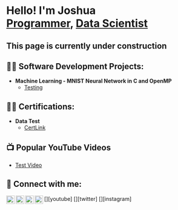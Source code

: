<h1>Hello! I'm Joshua <br/><a href="https://github.com/DataSciWithJoshua">Programmer</a>, <a href="https://www.linkedin.com/in/DataSciWithJoshua/">Data Scientist</a>
<h2>This page is currently under construction</h2>
  
<h2>👨‍💻 Software Development Projects:</h2>

- <b>Machine Learning - MNIST Neural Network in C and OpenMP</b>
  - [Testing](https://github.com/DataSciWithJoshua/MNIST_NN_C_OMP)

<h2>👨‍💻 Certifications:</h2>

- <b>Data Test</b>
  - [CertLink](https://github.com/DataSciWithJoshua/Test)

<h2>📺 Popular YouTube Videos</h2>

- [Test Video](https://www.youtube.com/watch?v=Test)

<h2> 🤳 Connect with me:</h2>

[<img align="left" alt="JoshMadakor | YouTube" width="22px" src="https://cdn.jsdelivr.net/npm/simple-icons@v3/icons/youtube.svg" />][youtube]
[<img align="left" alt="JoshMadakor | Twitter" width="22px" src="https://cdn.jsdelivr.net/npm/simple-icons@v3/icons/twitter.svg" />][twitter]
[<img align="left" alt="JoshMadakor | LinkedIn" width="22px" src="https://cdn.jsdelivr.net/npm/simple-icons@v3/icons/linkedin.svg" />][linkedin]
[<img align="left" alt="JoshMadakor | Instagram" width="22px" src="https://cdn.jsdelivr.net/npm/simple-icons@v3/icons/instagram.svg" />][instagram]

[twitterNone]: https://twitter.com/DataSciWithJoshua
[youtubeNone]: https://www.youtube.com/c/DataSciWithJoshua
[instagramNone]: https://www.instagram.com/DataSciWithJoshua/
[linkedin]: https://linkedin.com/in/joshua-m-jones-jmj/

<!--
**DataSciWithJoshua/DataSciWithJoshua** is a ✨ _special_ ✨ repository because its `README.md` (this file) appears on your GitHub profile.

Here are some ideas to get you started:

- 🔭 I’m currently working on ...
- 🌱 I’m currently learning ...
- 👯 I’m looking to collaborate on ...
- 🤔 I’m looking for help with ...
- 💬 Ask me about ...
- 📫 How to reach me: ...
- 😄 Pronouns: ...
- ⚡ Fun fact: ...
-->
